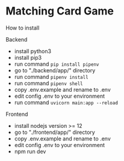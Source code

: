 # Matching Card Game

How to install

Backend
 - install python3
 - install pip3
 - run command `pip install pipenv`
 - go to "./backend/app/" directory
 - run command `pipenv install`
 - run command `pipenv shell`
 - copy .env.example and rename to .env
 - edit config .env to your environment
 - run command `uvicorn main:app --reload`

 Frontend
 - install nodejs version >= 12
 - go to "./frontend/app/" directory
 - copy .env.example and rename to .env
 - edit config .env to your environment
 - npm run dev

 